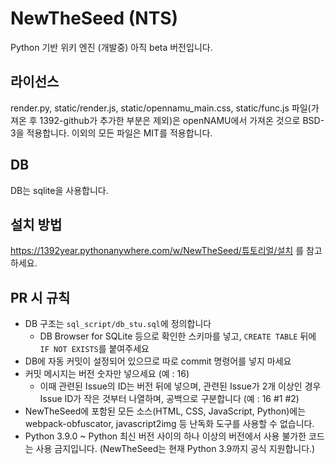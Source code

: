 # NewTheSeed (NTS)
Python 기반 위키 엔진 (개발중)
아직 beta 버전입니다.
## 라이선스
render.py, static/render.js, static/opennamu_main.css, static/func.js 파일(가져온 후 1392-github가 추가한 부분은 제외)은 openNAMU에서 가져온 것으로 BSD-3을 적용합니다. 이외의 모든 파일은 MIT를 적용합니다.
## DB
DB는 sqlite을 사용합니다.
## 설치 방법
https://1392year.pythonanywhere.com/w/NewTheSeed/튜토리얼/설치 를 참고하세요.
## PR 시 규칙
* DB 구조는 ```sql_script/db_stu.sql```에 정의합니다
  * DB Browser for SQLite 등으로 확인한 스키마를 넣고, ```CREATE TABLE``` 뒤에 ```IF NOT EXISTS```를 붙여주세요
* DB에 자동 커밋이 설정되어 있으므로 따로 commit 명령어를 넣지 마세요
* 커밋 메시지는 버전 숫자만 넣으세요 (예 : 16)
  * 이때 관련된 Issue의 ID는 버전 뒤에 넣으며, 관련된 Issue가 2개 이상인 경우 Issue ID가 작은 것부터 나열하며, 공백으로 구분합니다 (예 : 16 #1 #2)
* NewTheSeed에 포함된 모든 소스(HTML, CSS, JavaScript, Python)에는 webpack-obfuscator, javascript2img 등 난독화 도구를 사용할 수 없습니다.
* Python 3.9.0 ~ Python 최신 버전 사이의 하나 이상의 버전에서 사용 불가한 코드는 사용 금지입니다. (NewTheSeed는 현재 Python 3.9까지 공식 지원합니다.)
